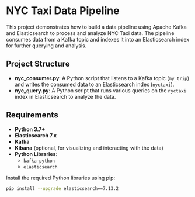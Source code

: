 # NYC Taxi Data Pipeline

This project demonstrates how to build a data pipeline using Apache Kafka and Elasticsearch to process and analyze NYC Taxi data. The pipeline consumes data from a Kafka topic and indexes it into an Elasticsearch index for further querying and analysis.

## Project Structure

- **nyc_consumer.py**: A Python script that listens to a Kafka topic (`my_trip`) and writes the consumed data to an Elasticsearch index (`nyctaxi`).
- **nyc_query.py**: A Python script that runs various queries on the `nyctaxi` index in Elasticsearch to analyze the data.

## Requirements

- **Python 3.7+**
- **Elasticsearch 7.x**
- **Kafka**
- **Kibana** (optional, for visualizing and interacting with the data)
- **Python Libraries**:
  - `kafka-python`
  - `elasticsearch`
  
Install the required Python libraries using pip:

```bash
pip install --upgrade elasticsearch==7.13.2